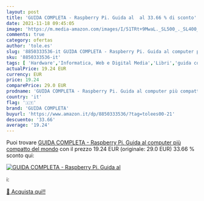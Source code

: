 ```yaml
---
layout: post
title: 'GUIDA COMPLETA - Raspberry Pi. Guida al  al 33.66 % di sconto'
date: 2021-11-18 09:45:05
image: 'https://m.media-amazon.com/images/I/51TRt+9MwaL._SL500_._SL400_.jpg'
comments: true
category: ofertas
author: 'tole.es'
slug: '8850333536-it GUIDA COMPLETA - Raspberry Pi. Guida al computer più...'
sku: '8850333536-it'
tags: [ 'Hardware','Informatica, Web e Digital Media','Libri','guida completa', ]
actualPrice: 19.24 EUR
currency: EUR
price: 19.24
comparePrice: 29.0 EUR
prodname: 'GUIDA COMPLETA - Raspberry Pi. Guida al computer più compatto del mondo'
country: 'it'
flag: '🇮🇹'
brand: 'GUIDA COMPLETA'
buyurl: 'https://www.amazon.it/dp/8850333536/?tag=tolees00-21'
descuento: '33.66'
average: '19.24'
---
```


Puoi trovare [GUIDA COMPLETA - Raspberry Pi. Guida al computer più compatto del mondo](https://www.amazon.it/dp/8850333536/?tag=tolees00-21) con il prezzo 19.24 EUR (originale: 29.0 EUR) 33.66 % sconto qui:

[![GUIDA COMPLETA - Raspberry Pi. Guida al ](https://m.media-amazon.com/images/I/51TRt+9MwaL._SL500_._SL400_.jpg)](https://www.amazon.it/dp/8850333536/?tag=tolees00-21)

ℹ️:


[🛒 Acquista qui!!](https://www.amazon.it/dp/8850333536/?tag=tolees00-21)
